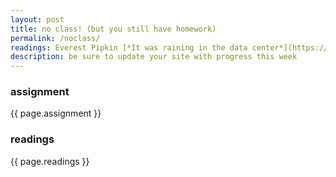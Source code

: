 ```yaml
---
layout: post
title: no class! (but you still have homework)
permalink: /noclass/
readings: Everest Pipkin [*It was raining in the data center*](https://medium.com/s/story/it-was-raining-in-the-data-center-9e1525c37cc3)<br>Shannon Mattern *Code, Clay, Data, Dirt* (chapter 1 'Waves and Wires')<br>Benjamin Bratton [*The Black Stack*](https://www.e-flux.com/journal/53/59883/the-black-stack/)
description: be sure to update your site with progress this week
---
```


### assignment
{{ page.assignment }}

### readings
{{ page.readings }}